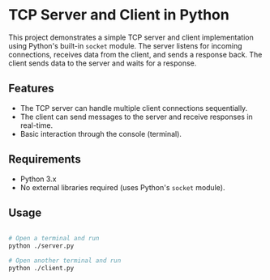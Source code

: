 # TCP Server and Client in Python

This project demonstrates a simple TCP server and client implementation using Python's built-in `socket` module. The server listens for incoming connections, receives data from the client, and sends a response back. The client sends data to the server and waits for a response.

## Features
- The TCP server can handle multiple client connections sequentially.
- The client can send messages to the server and receive responses in real-time.
- Basic interaction through the console (terminal).

## Requirements
- Python 3.x
- No external libraries required (uses Python's `socket` module).

## Usage

```bash

# Open a terminal and run
python ./server.py

# Open another terminal and run
python ./client.py
```

